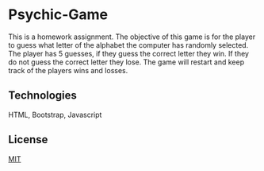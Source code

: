 # Psychic-Game
This is a homework assignment. The objective of this game is for the player to guess what letter of the alphabet the computer has randomly selected. The player has 5 guesses, if they guess the correct letter they win. If they do not guess the correct letter they lose. The game will restart and keep track of the players wins and losses. 

## Technologies

HTML, Bootstrap, Javascript

## License
[MIT](https://choosealicense.com/licenses/mit/)
